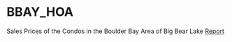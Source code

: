 # BBAY_HOA
Sales Prices of the Condos in the Boulder Bay Area of Big Bear Lake
[Report](https://htmlpreview.github.io/?https://github.com/jerzyt/BBAY_HOA/blob/master/CondoSalePrices.html)
